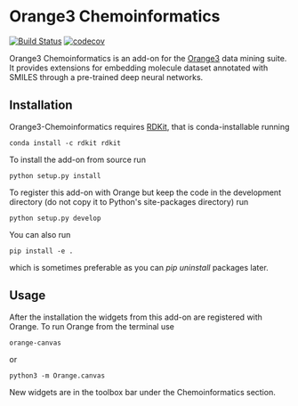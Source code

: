 Orange3 Chemoinformatics
=======================
[![Build Status](https://travis-ci.org/biolab/orange3-chem.svg?branch=master)](https://travis-ci.org/biolab/orange3-chem)
[![codecov](https://codecov.io/gh/biolab/orange3-chem/branch/master/graph/badge.svg)](https://codecov.io/gh/biolab/orange3-chem)

Orange3 Chemoinformatics is an add-on for the [Orange3](http://orange.biolab.si) data mining suite. It provides extensions for embedding molecule dataset annotated with SMILES through a pre-trained deep neural networks.

Installation
------------
Orange3-Chemoinformatics requires [RDKit](http://www.rdkit.org/), that is conda-installable running

    conda install -c rdkit rdkit

To install the add-on from source run

    python setup.py install

To register this add-on with Orange but keep the code in the development directory (do not copy it to
Python's site-packages directory) run

    python setup.py develop

You can also run

    pip install -e .

which is sometimes preferable as you can *pip uninstall* packages later.

Usage
-----

After the installation the widgets from this add-on are registered with Orange. To run Orange from the terminal
use

    orange-canvas

or

    python3 -m Orange.canvas

New widgets are in the toolbox bar under the Chemoinformatics section.
